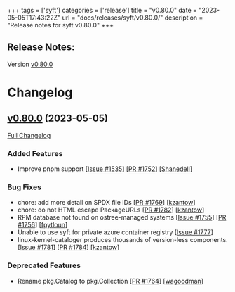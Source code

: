 +++
tags = ['syft']
categories = ['release']
title = "v0.80.0"
date = "2023-05-05T17:43:22Z"
url = "docs/releases/syft/v0.80.0/"
description = "Release notes for syft v0.80.0"
+++

## Release Notes:
Version [v0.80.0](https://github.com/anchore/syft/releases/tag/v0.80.0)

# Changelog

## [v0.80.0](https://github.com/anchore/syft/tree/v0.80.0) (2023-05-05)

[Full Changelog](https://github.com/anchore/syft/compare/v0.79.0...v0.80.0)

### Added Features

- Improve pnpm support [[Issue #1535](https://github.com/anchore/syft/issues/1535)] [[PR #1752](https://github.com/anchore/syft/pull/1752)] [[Shanedell](https://github.com/Shanedell)]

### Bug Fixes

- chore: add more detail on SPDX file IDs [[PR #1769](https://github.com/anchore/syft/pull/1769)] [[kzantow](https://github.com/kzantow)]
- chore: do not HTML escape PackageURLs [[PR #1782](https://github.com/anchore/syft/pull/1782)] [[kzantow](https://github.com/kzantow)]
- RPM database not found on ostree-managed systems [[Issue #1755](https://github.com/anchore/syft/issues/1755)] [[PR #1756](https://github.com/anchore/syft/pull/1756)] [[fpytloun](https://github.com/fpytloun)]
- Unable to use syft for private azure container registry [[Issue #1777](https://github.com/anchore/syft/issues/1777)]
- linux-kernel-cataloger produces thousands of version-less components.  [[Issue #1781](https://github.com/anchore/syft/issues/1781)] [[PR #1784](https://github.com/anchore/syft/pull/1784)] [[kzantow](https://github.com/kzantow)]

### Deprecated Features

- Rename pkg.Catalog to pkg.Collection [[PR #1764](https://github.com/anchore/syft/pull/1764)] [[wagoodman](https://github.com/wagoodman)]
